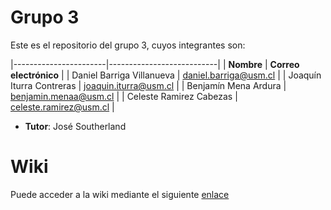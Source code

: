 # Grupo 3

Este es el repositorio del grupo 3, cuyos integrantes son:

|-----------------------|---------------------------|
| **Nombre**            | **Correo electrónico**    |
| Daniel Barriga Villanueva | daniel.barriga@usm.cl |
| Joaquín Iturra Contreras | joaquin.iturra@usm.cl |
| Benjamín Mena Ardura | benjamin.menaa@usm.cl |
| Celeste Ramirez Cabezas | celeste.ramirez@usm.cl |

* **Tutor**: José Southerland

# Wiki

Puede acceder a la wiki mediante el siguiente [enlace](https://github.com/INGESO-2023-1/grupo_3.wiki.git)
